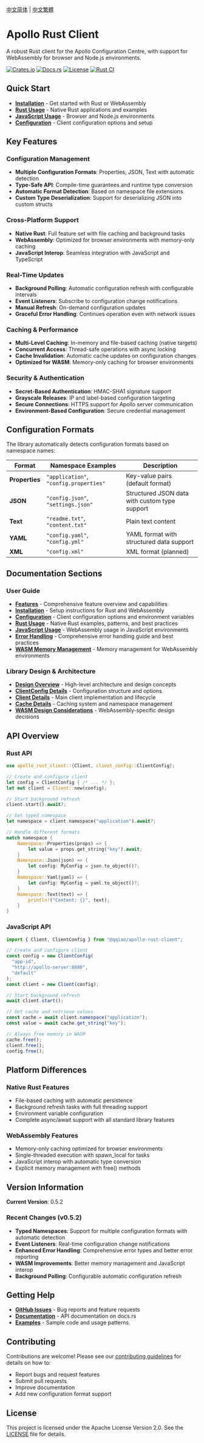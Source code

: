 [中文简体](../zh-CN/Home.md) | [中文繁體](../zh-TW/Home.md)

# Apollo Rust Client

A robust Rust client for the Apollo Configuration Centre, with support for WebAssembly for browser and Node.js environments.

[![Crates.io](https://img.shields.io/crates/v/apollo-rust-client.svg)](https://crates.io/crates/apollo-rust-client)
[![Docs.rs](https://docs.rs/apollo-rust-client/badge.svg)](https://docs.rs/apollo-rust-client)
[![License](https://img.shields.io/badge/License-Apache%202.0-blue.svg)](https://github.com/qqiao/apollo-rust-client/blob/main/LICENSE)
[![Rust CI](https://github.com/qqiao/apollo-rust-client/actions/workflows/rust.yml/badge.svg)](https://github.com/qqiao/apollo-rust-client/actions/workflows/rust.yml)

## Quick Start

- **[Installation](Installation.md)** - Get started with Rust or WebAssembly
- **[Rust Usage](Rust-Usage.md)** - Native Rust applications and examples
- **[JavaScript Usage](JavaScript-Usage.md)** - Browser and Node.js environments
- **[Configuration](Configuration.md)** - Client configuration options and setup

## Key Features

### Configuration Management

- **Multiple Configuration Formats**: Properties, JSON, Text with automatic detection
- **Type-Safe API**: Compile-time guarantees and runtime type conversion
- **Automatic Format Detection**: Based on namespace file extensions
- **Custom Type Deserialization**: Support for deserializing JSON into custom structs

### Cross-Platform Support

- **Native Rust**: Full feature set with file caching and background tasks
- **WebAssembly**: Optimized for browser environments with memory-only caching
- **JavaScript Interop**: Seamless integration with JavaScript and TypeScript

### Real-Time Updates

- **Background Polling**: Automatic configuration refresh with configurable intervals
- **Event Listeners**: Subscribe to configuration change notifications
- **Manual Refresh**: On-demand configuration updates
- **Graceful Error Handling**: Continues operation even with network issues

### Caching & Performance

- **Multi-Level Caching**: In-memory and file-based caching (native targets)
- **Concurrent Access**: Thread-safe operations with async locking
- **Cache Invalidation**: Automatic cache updates on configuration changes
- **Optimized for WASM**: Memory-only caching for browser environments

### Security & Authentication

- **Secret-Based Authentication**: HMAC-SHA1 signature support
- **Grayscale Releases**: IP and label-based configuration targeting
- **Secure Connections**: HTTPS support for Apollo server communication
- **Environment-Based Configuration**: Secure credential management

## Configuration Formats

The library automatically detects configuration formats based on namespace names:

| Format         | Namespace Examples                     | Description                                   |
| -------------- | -------------------------------------- | --------------------------------------------- |
| **Properties** | `"application"`, `"config.properties"` | Key-value pairs (default format)              |
| **JSON**       | `"config.json"`, `"settings.json"`     | Structured JSON data with custom type support |
| **Text**       | `"readme.txt"`, `"content.txt"`        | Plain text content                            |
| **YAML**       | `"config.yaml"`, `"config.yml"`        | YAML format with structured data support      |
| **XML**        | `"config.xml"`                         | XML format (planned)                          |

## Documentation Sections

### User Guide

- **[Features](Features.md)** - Comprehensive feature overview and capabilities
- **[Installation](Installation.md)** - Setup instructions for Rust and WebAssembly
- **[Configuration](Configuration.md)** - Client configuration options and environment variables
- **[Rust Usage](Rust-Usage.md)** - Native Rust examples, patterns, and best practices
- **[JavaScript Usage](JavaScript-Usage.md)** - WebAssembly usage in JavaScript environments
- **[Error Handling](Error-Handling.md)** - Comprehensive error handling guide and best practices
- **[WASM Memory Management](WASM-Memory-Management.md)** - Memory management for WebAssembly environments

### Library Design & Architecture

- **[Design Overview](Design-Overview.md)** - High-level architecture and design concepts
- **[ClientConfig Details](Design-ClientConfig.md)** - Configuration structure and options
- **[Client Details](Design-Client.md)** - Main client implementation and lifecycle
- **[Cache Details](Design-Cache.md)** - Caching system and namespace management
- **[WASM Design Considerations](Design-WASM.md)** - WebAssembly-specific design decisions

## API Overview

### Rust API

```rust
use apollo_rust_client::{Client, client_config::ClientConfig};

// Create and configure client
let config = ClientConfig { /* ... */ };
let mut client = Client::new(config);

// Start background refresh
client.start().await?;

// Get typed namespace
let namespace = client.namespace("application").await?;

// Handle different formats
match namespace {
    Namespace::Properties(props) => {
        let value = props.get_string("key").await;
    }
    Namespace::Json(json) => {
        let config: MyConfig = json.to_object()?;
    }
    Namespace::Yaml(yaml) => {
        let config: MyConfig = yaml.to_object()?;
    }
    Namespace::Text(text) => {
        println!("Content: {}", text);
    }
}
```

### JavaScript API

```javascript
import { Client, ClientConfig } from "@qqiao/apollo-rust-client";

// Create and configure client
const config = new ClientConfig(
  "app-id",
  "http://apollo-server:8080",
  "default"
);
const client = new Client(config);

// Start background refresh
await client.start();

// Get cache and retrieve values
const cache = await client.namespace("application");
const value = await cache.get_string("key");

// Always free memory in WASM
cache.free();
client.free();
config.free();
```

## Platform Differences

### Native Rust Features

- File-based caching with automatic persistence
- Background refresh tasks with full threading support
- Environment variable configuration
- Complete async/await support with all standard library features

### WebAssembly Features

- Memory-only caching optimized for browser environments
- Single-threaded execution with spawn_local for tasks
- JavaScript interop with automatic type conversion
- Explicit memory management with free() methods

## Version Information

**Current Version**: 0.5.2

### Recent Changes (v0.5.2)

- **Typed Namespaces**: Support for multiple configuration formats with automatic detection
- **Event Listeners**: Real-time configuration change notifications
- **Enhanced Error Handling**: Comprehensive error types and better error reporting
- **WASM Improvements**: Better memory management and JavaScript interop
- **Background Polling**: Configurable automatic configuration refresh

## Getting Help

- **[GitHub Issues](https://github.com/qqiao/apollo-rust-client/issues)** - Bug reports and feature requests
- **[Documentation](https://docs.rs/apollo-rust-client)** - API documentation on docs.rs
- **[Examples](https://github.com/qqiao/apollo-rust-client/tree/main/examples)** - Sample code and usage patterns

## Contributing

Contributions are welcome! Please see our [contributing guidelines](https://github.com/qqiao/apollo-rust-client/blob/main/CONTRIBUTING.md) for details on how to:

- Report bugs and request features
- Submit pull requests
- Improve documentation
- Add new configuration format support

## License

This project is licensed under the Apache License Version 2.0. See the [LICENSE](https://github.com/qqiao/apollo-rust-client/blob/main/LICENSE) file for details.
